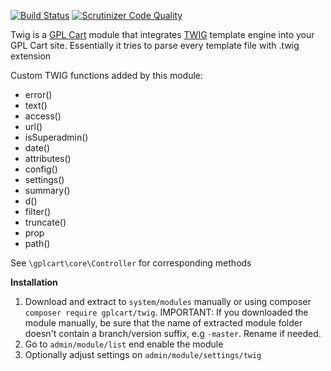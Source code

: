 [![Build Status](https://scrutinizer-ci.com/g/gplcart/twig/badges/build.png?b=master)](https://scrutinizer-ci.com/g/gplcart/twig/build-status/master)
[![Scrutinizer Code Quality](https://scrutinizer-ci.com/g/gplcart/twig/badges/quality-score.png?b=master)](https://scrutinizer-ci.com/g/gplcart/twig/?branch=master)

Twig is a [GPL Cart](https://github.com/gplcart/gplcart) module that integrates [TWIG](https://twig.sensiolabs.org) template engine into your GPL Cart site. Essentially it tries to parse every template file with .twig extension

Custom TWIG functions added by this module:

- error()
- text()
- access()
- url()
- isSuperadmin()
- date()
- attributes()
- config()
- settings()
- summary()
- d()
- filter()
- truncate()
- prop
- path()

See `\gplcart\core\Controller` for corresponding methods

**Installation**

1. Download and extract to `system/modules` manually or using composer `composer require gplcart/twig`. IMPORTANT: If you downloaded the module manually, be sure that the name of extracted module folder doesn't contain a branch/version suffix, e.g `-master`. Rename if needed.
2. Go to `admin/module/list` end enable the module
3. Optionally adjust settings on `admin/module/settings/twig`